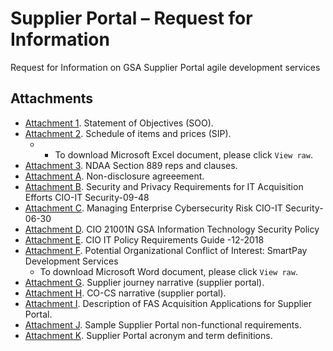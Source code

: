 # Supplier Portal – Request for Information
Request for Information on GSA Supplier Portal agile development services

## Attachments
- [Attachment 1](https://github.com/GSA/supplier-portal-rfi/blob/main/Supplier%20Portal%20SOO.pdf). Statement of Objectives (SOO). 
- [Attachment 2](https://github.com/GSA/supplier-portal-rfi/blob/main/Supplier%20Portal%20SIP.xlsx). Schedule of items and prices (SIP).
  - - To download Microsoft Excel document, please click `View raw`. 
- [Attachment 3](https://github.com/GSA/supplier-portal-rfi/blob/main/NDAA%20Section%20889%20Reps%20%26%20Clauses%20.pdf). NDAA Section 889 reps and clauses. 
- [Attachment A](https://github.com/GSA/supplier-portal-rfi/blob/main/SOO%20NDA.pdf). Non-disclosure agreeement. 
- [Attachment B](https://github.com/GSA/supplier-portal-rfi/blob/main/Security%20and%20Privacy%20Requirements%20for%20IT%20Acquisition%20Efforts%20CIO-IT%20Security-09-48.pdf). Security and Privacy Requirements for IT Acquisition Efforts CIO-IT Security-09-48
- [Attachment C](https://github.com/GSA/supplier-portal-rfi/blob/main/Managing%20Enterprise%20Cybersecurity%20Risk%20CIO-IT%20Security-06-30.pdf). Managing Enterprise Cybersecurity Risk CIO-IT Security-06-30
- [Attachment D](x). CIO 21001N GSA Information Technology Security Policy
- [Attachment E](x). CIO IT Policy Requirements Guide -12-2018
- [Attachment F](x). Potential Organizational Conflict of Interest: SmartPay Development Services
  - To download Microsoft Word document, please click `View raw`. 
- [Attachment G](X). Supplier journey narrative (supplier portal).
- [Attachment H](X). CO-CS narrative (supplier portal).
- [Attachment I](X). Description of FAS Acquisition Applications for Supplier Portal.
- [Attachment J](X). Sample Supplier Portal non-functional requirements.
- [Attachment K](X). Supplier Portal acronym and term definitions.
